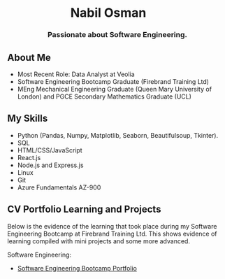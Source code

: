 <h1 align="center">Nabil Osman <img width="35"></h1>

<h3 align="center">Passionate about Software Engineering.</h3>

## About Me

- Most Recent Role: Data Analyst at Veolia
- Software Engineering Bootcamp Graduate (Firebrand Training Ltd)
- MEng Mechanical Engineering Graduate (Queen Mary University of London) and PGCE Secondary Mathematics Graduate (UCL) 

## My Skills

- Python (Pandas, Numpy, Matplotlib, Seaborn, Beautifulsoup, Tkinter).
- SQL
- HTML/CSS/JavaScript
- React.js
- Node.js and Express.js
- Linux
- Git
- Azure Fundamentals AZ-900

## CV Portfolio Learning and Projects

Below is the evidence of the learning that took place during my Software Engineering Bootcamp at Firebrand Training Ltd. This shows evidence of learning compiled with mini projects and some more advanced. 

Software Engineering:

- [Software Engineering Bootcamp Portfolio](https://github.com/nabilosman21/Software-Engineering-Bootcamp-/tree/master)
